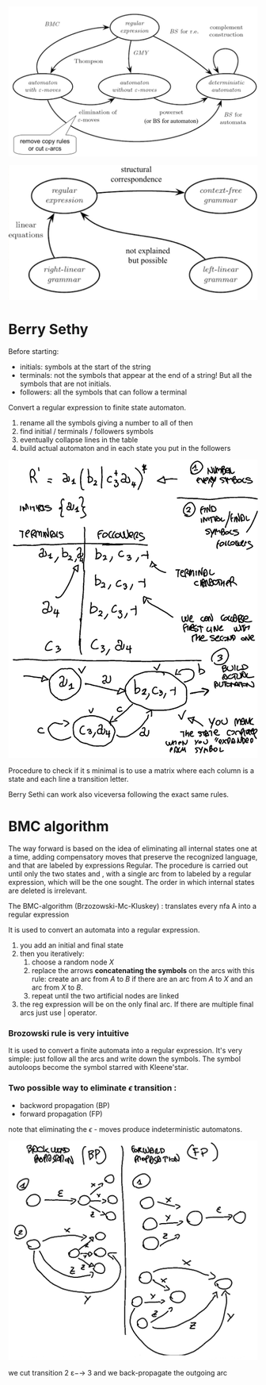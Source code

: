 ![](97c30e8ed8c6ec37b6a2e37cd336eb9e.png)


![](Pasted%20image%2020230127115643.png)


# Berry Sethy

Before starting: 

- initials: symbols at the start of the string 
- terminals: not the symbols that appear at the end of a string! But all the symbols that are not initials.
- followers: all the symbols that can follow a terminal


Convert a regular expression to finite state automaton. 

1) rename all the symbols giving a number to all of then 
2) find initial / terminals / followers symbols 
3) eventually collapse lines in the table
4) build actual automaton and in each state you put in the followers 

![](images/dba6087f07095f40dd2776eb372545ff.png) 

Procedure to check if it s minimal is to use a matrix where each column is a state and each line a transition letter. 

Berry Sethi can work also viceversa following the exact same rules. 

# BMC algorithm 

The way forward is based on the idea of eliminating all internal states one at a time, adding compensatory moves that preserve the recognized language, and that are labeled by expressions Regular. The procedure is carried out until only the two states and , with a single arc from to labeled by a regular expression, which will be the one sought. The order in which internal states are deleted is irrelevant.


The BMC-algorithm (Brzozowski-Mc-Kluskey) : translates every nfa A into a regular expression

It is used to convert an automata into a regular expression. 

1) you add an initial and final state 
2) then you iteratively: 
	1) choose a random node $X$
	2) replace the arrows **concatenating the symbols** on the arcs with this rule: create an arc from $A$ to $B$  if there are an arc from $A$ to $X$ and an arc from $X$ to $B$.
	3) repeat until the two artificial nodes are linked
3) the reg expression will be on the only final arc. If there are multiple final arcs just use $|$ operator. 



### Brozowski rule is very intuitive

It is used to convert a finite automata into a regular expression. It's very simple: just follow all the arcs and write down the symbols. The symbol autoloops become the symbol starred with Kleene'star. 

### Two possible way to eliminate $\epsilon$ transition :

- backword propagation (BP)
- forward propagation (FP)

note that eliminating the $\epsilon$ - moves produce indeterministic automatons. 

![](images/77119e8bb01f90d5045b7771d6492480.png)

we cut transition 2 ε−→ 3 and we back-propagate the outgoing arc




